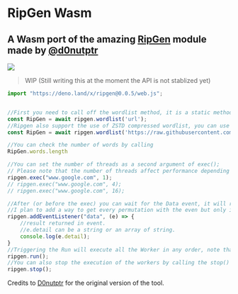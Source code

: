 # RipGen Wasm

## A Wasm port of the amazing [RipGen](https://github.com/resyncgg/ripgen/) module made by [@d0nutptr](https://github.com/d0nutptr)
<img src="https://github.com/hironichu/ripgen-deno/raw/main/assets/RipgenGithub.png" height="auto">


> WIP (Still writing this at the moment the API is not stablized yet)

```js
import "https://deno.land/x/ripgen@0.0.5/web.js";


//First you need to call off the wordlist method, it is a static method and it will return a new class object
const RipGen = await ripgen.wordlist('url');
//Ripgen also support the use of ZSTD compressed wordlist, you can use the second argument to let it know if it needs to decompress or not.
const RipGen = await ripgen.wordlist('https://raw.githubusercontent.com/hironichu/DenoRipgen/main/wordlist/wordlist.zst', true);

//You can check the number of words by calling 
RipGen.words.length

//You can set the number of threads as a second argument of exec();
// Please note that the number of threads affect performance depending on how many permutations you want to generate.
ripgen.exec("www.google.com", 1);
// ripgen.exec("www.google.com", 4);
// ripgen.exec("www.google.com", 16);

//After (or before the exec) you can wait for the Data event, it will return most of the result but not all as it is not possible to know how many permutations will be generated.
//I plan to add a way to get every permutation with the even but only in Deno.
ripgen.addEventListener("data", (e) => {
	//result returned in event.
	//e.detail can be a string or an array of string.
	console.log(e.detail);
}
//Triggering the Run will execute all the Worker in any order, note that tsome worker may take longer to execute than others.
ripgen.run();
//You can also stop the execution of the workers by calling the stop() method.
ripgen.stop();

```


Credits to [D0nutptr](https://github.com/d0nutptr) for the original version of the tool.